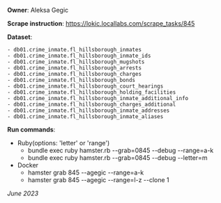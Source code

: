 **Owner**: Aleksa Gegic
 
**Scrape instruction**: https://lokic.locallabs.com/scrape_tasks/845

**Dataset**: 
  
    - db01.crime_inmate.fl_hillsborough_inmates
    - db01.crime_inmate.fl_hillsborough_inmate_ids
    - db01.crime_inmate.fl_hillsborough_mugshots
    - db01.crime_inmate.fl_hillsborough_arrests
    - db01.crime_inmate.fl_hillsborough_charges
    - db01.crime_inmate.fl_hillsborough_bonds
    - db01.crime_inmate.fl_hillsborough_court_hearings
    - db01.crime_inmate.fl_hillsborough_holding_facilities
    - db01.crime_inmate.fl_hillsborough_inmate_additional_info
    - db01.crime_inmate.fl_hillsborough_charges_additional
    - db01.crime_inmate.fl_hillsborough_inmate_addresses
    - db01.crime_inmate.fl_hillsborough_inmate_aliases

**Run commands**:
- Ruby(options: 'letter' or 'range')
  - bundle exec ruby hamster.rb --grab=0845 --debug --range=a-k
  - bundle exec ruby hamster.rb --grab=0845 --debug --letter=m
- Docker
  - hamster grab 845 --agegic --range=a-k
  - hamster grab 845 --agegic --range=l-z --clone 1

_June 2023_
